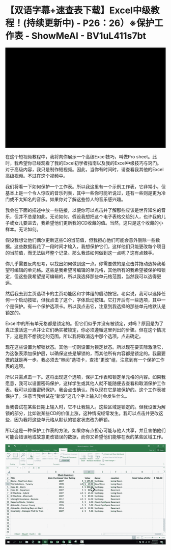 # 【双语字幕+速查表下载】Excel中级教程！(持续更新中) - P26：26）※保护工作表 - ShowMeAI - BV1uL411s7bt

![](img/f84d0fc87b671f3254746f27901d9679_0.png)

在这个短视频教程中，我将向你展示一个高级Excel技巧，叫做Pro sheet。此时，我希望你已经观看了我的Excel初学者指南以及我的Excel中级技巧与窍门。对于高级内容，我只是制作短视频。因此，当你有时间时，请查看我其他的Excel高级视频。不过在这个视频中。

我们将看一下如何保护一个工作表。所以我这里有一个示例工作表，它非常小，但基本上是一个令人惊叹的音乐列表，其中一些你可能听说过，还有一些则是更为冷门或不太知名的音乐。如果你对了解这些惊人的音乐感兴趣。

我会在下面的描述中放一些链接，以便你可以点击并了解那些应该是世界知名的音乐，但并不总是如此。无论如何，假设我想把这个电子表格交给别人，也许我的儿子或女儿要进去，我希望他们更新我的CD收藏的值。当然，这只是这个收藏的小样本。无论如何。

假设我想让他们偶尔更新这些C的当前值，但我担心他们可能会意外删除一些数据。这些数据我花了一段时间才输入，我想保护它们，这样他们只能更改每个项目的当前值，而无法破坏整个记录。那么我该如何做到这一点呢？这有点棘手。

你几乎需要反向思考，以找出如何做到这一点。你需要做的是点击并拖动选择我希望可编辑的单元格。这些是我希望可编辑的单元格，其他所有的我希望被保护和锁定，但这些我希望是可编辑的，所以我选择那些单元格范围，当然我可以选得更远。

然后我去到主页选项卡的主页功能区和字体组的启动按钮。老实说，我可以选择任何一个启动按钮，但我点击了这个，字体启动按钮。它打开后有一些选项，其中一个是保护。有一个保护选项卡。所以我点击它，注意到我选择的那些单元格默认是锁定的。

Excel中的所有单元格都是锁定的。但它们似乎并没有被锁定，对吗？原因是为了真正激活这一点并让它们确实被锁定，你必须遵循这里列出的步骤。但在这个情况下，这是我不想锁定的范围。所以我将取消选中那个选项。点击确定。

现在这些设置为解锁状态。其他一切则设置为锁定状态。所以现在要实际激活它，为这张表添加保护层，以确保这些是解锁的，而其他所有内容都是锁定的。我需要做的就是再一步。我必须去“审阅”选项卡，查找“更改”组，注意到有一个保护工作表的选项。

所以只需点击一下。这将出现这个选项，保护工作表和锁定单元格的内容。如果我愿意，我可以设置密码保护，这样学生或其他人就不能随便去查看和取消保护工作表。我可以设置密码保护。我会点击确认。所以现在它是被保护的。这个工作表被保护了。注意当我尝试在“新波”这几个字上输入时会发生什么。

当我尝试在某些日期上输入时，它不让我输入。这些区域是锁定的。但我设置为解锁的部分，比如说某些CD的价值上涨，这种情况经常发生。我可以点击并更改这些，因为我将这些单元格从默认的锁定状态改为解锁。

所以这是一种保护工作表的方法，如果你有点担心可能与他人共享，并且害怕他们可能会错误地或故意更改错误的数据，而你又希望他们能够在表的某些区域工作。

![](img/f84d0fc87b671f3254746f27901d9679_2.png)
